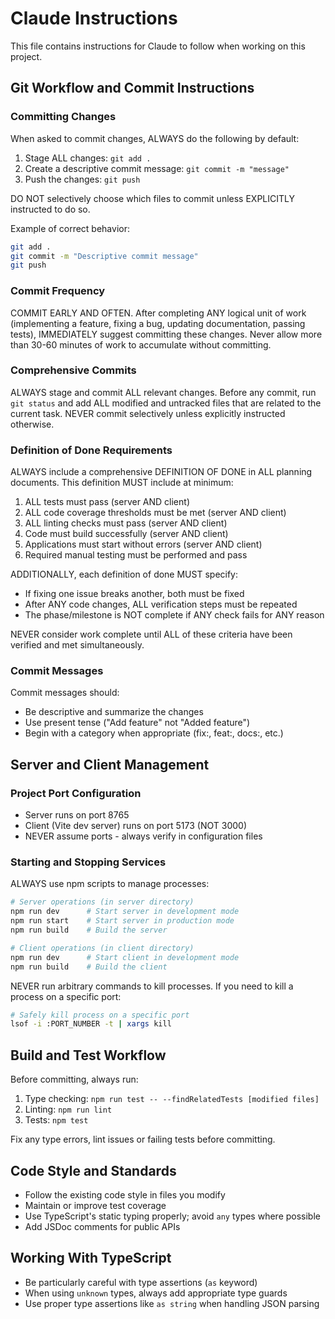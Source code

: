 # Claude Instructions

This file contains instructions for Claude to follow when working on this project.

## Git Workflow and Commit Instructions

### Committing Changes

When asked to commit changes, ALWAYS do the following by default:

1. Stage ALL changes: `git add .`
2. Create a descriptive commit message: `git commit -m "message"`
3. Push the changes: `git push`

DO NOT selectively choose which files to commit unless EXPLICITLY instructed to do so.

Example of correct behavior:
```bash
git add .
git commit -m "Descriptive commit message"
git push
```

### Commit Frequency

COMMIT EARLY AND OFTEN. After completing ANY logical unit of work (implementing a feature, fixing a bug, updating documentation, passing tests), IMMEDIATELY suggest committing these changes. Never allow more than 30-60 minutes of work to accumulate without committing.

### Comprehensive Commits

ALWAYS stage and commit ALL relevant changes. Before any commit, run `git status` and add ALL modified and untracked files that are related to the current task. NEVER commit selectively unless explicitly instructed otherwise.

### Definition of Done Requirements

ALWAYS include a comprehensive DEFINITION OF DONE in ALL planning documents. This definition MUST include at minimum:

1. ALL tests must pass (server AND client)
2. ALL code coverage thresholds must be met (server AND client)
3. ALL linting checks must pass (server AND client)
4. Code must build successfully (server AND client)
5. Applications must start without errors (server AND client)
6. Required manual testing must be performed and pass

ADDITIONALLY, each definition of done MUST specify:
- If fixing one issue breaks another, both must be fixed
- After ANY code changes, ALL verification steps must be repeated
- The phase/milestone is NOT complete if ANY check fails for ANY reason

NEVER consider work complete until ALL of these criteria have been verified and met simultaneously.

### Commit Messages

Commit messages should:
- Be descriptive and summarize the changes
- Use present tense ("Add feature" not "Added feature")
- Begin with a category when appropriate (fix:, feat:, docs:, etc.)

## Server and Client Management

### Project Port Configuration
- Server runs on port 8765
- Client (Vite dev server) runs on port 5173 (NOT 3000)
- NEVER assume ports - always verify in configuration files

### Starting and Stopping Services
ALWAYS use npm scripts to manage processes:

```bash
# Server operations (in server directory)
npm run dev      # Start server in development mode
npm run start    # Start server in production mode
npm run build    # Build the server

# Client operations (in client directory)
npm run dev      # Start client in development mode
npm run build    # Build the client
```

NEVER run arbitrary commands to kill processes. If you need to kill a process on a specific port:

```bash
# Safely kill process on a specific port
lsof -i :PORT_NUMBER -t | xargs kill
```

## Build and Test Workflow

Before committing, always run:

1. Type checking: `npm run test -- --findRelatedTests [modified files]`
2. Linting: `npm run lint`
3. Tests: `npm test`

Fix any type errors, lint issues or failing tests before committing.

## Code Style and Standards

- Follow the existing code style in files you modify
- Maintain or improve test coverage
- Use TypeScript's static typing properly; avoid `any` types where possible
- Add JSDoc comments for public APIs

## Working With TypeScript

- Be particularly careful with type assertions (`as` keyword)
- When using `unknown` types, always add appropriate type guards
- Use proper type assertions like `as string` when handling JSON parsing